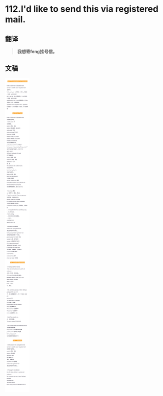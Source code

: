 # 112.I'd like to send this via registered mail.

## 翻译

> **我想寄feng挂号信。**

## 文稿

![](img/112.jpg)

